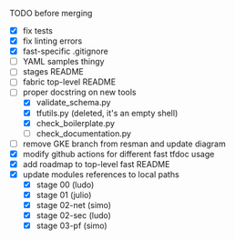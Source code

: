 TODO before merging

- [x] fix tests
- [x] fix linting errors
- [x] fast-specific .gitignore
- [ ] YAML samples thingy
- [ ] stages README
- [ ] fabric top-level README
- [ ] proper docstring on new tools
  - [x] validate_schema.py
  - [x] tfutils.py (deleted, it's an empty shell)
  - [x] check_boilerplate.py
  - [ ] check_documentation.py
- [ ] remove GKE branch from resman and update diagram
- [x] modify github actions for different fast tfdoc usage
- [x] add roadmap to top-level fast README
- [x] update modules references to local paths
  - [x] stage 00 (ludo)
  - [x] stage 01 (julio)
  - [x] stage 02-net (simo)
  - [x] stage 02-sec (ludo)
  - [x] stage 03-pf (simo)
